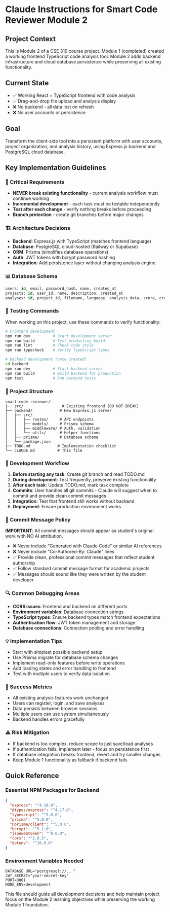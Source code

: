 # Claude Instructions for Smart Code Reviewer Module 2

## Project Context
This is Module 2 of a CSE 310 course project. Module 1 (completed) created a working frontend TypeScript code analysis tool. Module 2 adds backend infrastructure and cloud database persistence while preserving all existing functionality.

## Current State
- ✅ Working React + TypeScript frontend with code analysis
- ✅ Drag-and-drop file upload and analysis display
- ❌ No backend - all data lost on refresh
- ❌ No user accounts or persistence

## Goal
Transform the client-side tool into a persistent platform with user accounts, project organization, and analysis history, using Express.js backend and PostgreSQL cloud database.

## Key Implementation Guidelines

### 🚨 Critical Requirements
- **NEVER break existing functionality** - current analysis workflow must continue working
- **Incremental development** - each task must be testable independently
- **Test after each change** - verify nothing breaks before proceeding
- **Branch protection** - create git branches before major changes

### 🏗️ Architecture Decisions
- **Backend**: Express.js with TypeScript (matches frontend language)
- **Database**: PostgreSQL cloud-hosted (Railway or Supabase)
- **ORM**: Prisma (simplifies database operations)
- **Auth**: JWT tokens with bcrypt password hashing
- **Integration**: Add persistence layer without changing analysis engine

### 📊 Database Schema
```sql
users: id, email, password_hash, name, created_at
projects: id, user_id, name, description, created_at  
analyses: id, project_id, filename, language, analysis_data, score, created_at
```

### 🧪 Testing Commands
When working on this project, use these commands to verify functionality:

```bash
# Frontend development
npm run dev          # Start development server
npm run build        # Test production build
npm run lint         # Check code style
npm run typecheck    # Verify TypeScript types

# Backend development (once created)
cd backend
npm run dev          # Start backend server
npm run build        # Build backend for production
npm test             # Run backend tests
```

### 📁 Project Structure
```
smart-code-reviewer/
├── src/                 # Existing frontend (DO NOT BREAK)
├── backend/            # New Express.js server
│   ├── src/
│   │   ├── routes/     # API endpoints
│   │   ├── models/     # Prisma schema
│   │   ├── middleware/ # Auth, validation
│   │   └── utils/      # Helper functions
│   ├── prisma/         # Database schema
│   └── package.json
├── TODO.md            # Implementation checklist
└── CLAUDE.md          # This file
```

### 🔄 Development Workflow
1. **Before starting any task**: Create git branch and read TODO.md
2. **During development**: Test frequently, preserve existing functionality
3. **After each task**: Update TODO.md, mark task complete
4. **Commits**: User handles all git commits - Claude will suggest when to commit and provide clean commit messages
5. **Integration**: Test that frontend still works without backend
6. **Deployment**: Ensure production environment works

### 📝 Commit Message Policy
**IMPORTANT**: All commit messages should appear as student's original work with NO AI attribution.
- ❌ Never include "Generated with Claude Code" or similar AI references
- ❌ Never include "Co-Authored-By: Claude" lines
- ✅ Provide clean, professional commit messages that reflect student authorship
- ✅ Follow standard commit message format for academic projects
- ✅ Messages should sound like they were written by the student developer

### 🔍 Common Debugging Areas
- **CORS issues**: Frontend and backend on different ports
- **Environment variables**: Database connection strings
- **TypeScript types**: Ensure backend types match frontend expectations
- **Authentication flow**: JWT token management and storage
- **Database connections**: Connection pooling and error handling

### 💡 Implementation Tips
- Start with simplest possible backend setup
- Use Prisma migrate for database schema changes
- Implement read-only features before write operations
- Add loading states and error handling to frontend
- Test with multiple users to verify data isolation

### 🚀 Success Metrics
- All existing analysis features work unchanged
- Users can register, login, and save analyses
- Data persists between browser sessions
- Multiple users can use system simultaneously
- Backend handles errors gracefully

### ⚠️ Risk Mitigation
- If backend is too complex, reduce scope to just save/load analyses
- If authentication fails, implement later - focus on persistence first
- If database integration breaks frontend, revert and try smaller changes
- Keep Module 1 functionality as fallback if backend fails

## Quick Reference

### Essential NPM Packages for Backend
```json
{
  "express": "^4.18.0",
  "@types/express": "^4.17.0", 
  "typescript": "^5.0.0",
  "prisma": "^5.0.0",
  "@prisma/client": "^5.0.0",
  "bcrypt": "^5.1.0",
  "jsonwebtoken": "^9.0.0",
  "cors": "^2.8.5",
  "dotenv": "^16.0.0"
}
```

### Environment Variables Needed
```env
DATABASE_URL="postgresql://..."
JWT_SECRET="your-secret-key"
PORT=3001
NODE_ENV=development
```

This file should guide all development decisions and help maintain project focus on the Module 2 learning objectives while preserving the working Module 1 foundation.